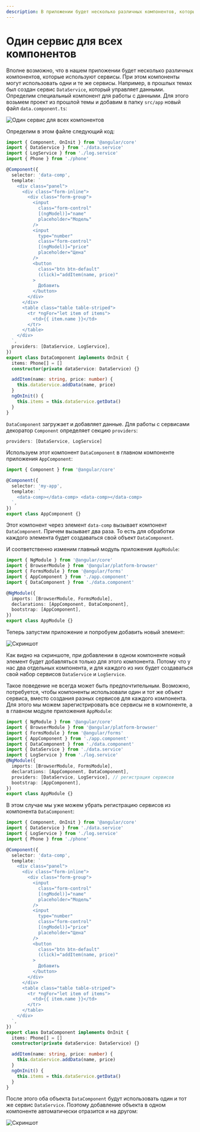 ```yaml
---
description: В приложении будет несколько различных компонентов, которые используют сервисы. При этом компоненты могут использовать одни и те же сервисы
---
```


# Один сервис для всех компонентов

Вполне возможно, что в нашем приложении будет несколько различных компонентов, которые используют сервисы. При этом компоненты могут использовать одни и те же сервисы. Например, в прошлых темах был создан сервис `DataService`, который управляет данными. Определим специальный компонент для работы с данными. Для этого возьмем проект из прошлой темы и добавим в папку `src/app` новый файл `data.component.ts`:

![Один сервис для всех компонентов](one-service-1.png)

Определим в этом файле следующий код:

```typescript
import { Component, OnInit } from '@angular/core'
import { DataService } from './data.service'
import { LogService } from './log.service'
import { Phone } from './phone'

@Component({
  selector: 'data-comp',
  template: `
    <div class="panel">
      <div class="form-inline">
        <div class="form-group">
          <input
            class="form-control"
            [(ngModel)]="name"
            placeholder="Модель"
          />
          <input
            type="number"
            class="form-control"
            [(ngModel)]="price"
            placeholder="Цена"
          />
          <button
            class="btn btn-default"
            (click)="addItem(name, price)"
          >
            Добавить
          </button>
        </div>
      </div>
      <table class="table table-striped">
        <tr *ngFor="let item of items">
          <td>{{ item.name }}</td>
        </tr>
      </table>
    </div>
  `,
  providers: [DataService, LogService],
})
export class DataComponent implements OnInit {
  items: Phone[] = []
  constructor(private dataService: DataService) {}

  addItem(name: string, price: number) {
    this.dataService.addData(name, price)
  }
  ngOnInit() {
    this.items = this.dataService.getData()
  }
}
```

`DataComponent` загружает и добавляет данные. Для работы с сервисами декоратор `Component` определяет секцию `providers`:

```typescript
providers: [DataService, LogService]
```

Используем этот компонент `DataComponent` в главном компоненте приложения `AppComponent`:

```typescript
import { Component } from '@angular/core'

@Component({
  selector: 'my-app',
  template: `
    <data-comp></data-comp> <data-comp></data-comp>
  `,
})
export class AppComponent {}
```

Этот компонент через элемент `data-comp` вызывает компонент `DataComponent`. Причем вызывает два раза. То есть для обработки каждого элемента будет создаваться свой объект `DataComponent`.

И соответственно изменим главный модуль приложения `AppModule`:

```typescript
import { NgModule } from '@angular/core'
import { BrowserModule } from '@angular/platform-browser'
import { FormsModule } from '@angular/forms'
import { AppComponent } from './app.component'
import { DataComponent } from './data.component'

@NgModule({
  imports: [BrowserModule, FormsModule],
  declarations: [AppComponent, DataComponent],
  bootstrap: [AppComponent],
})
export class AppModule {}
```

Теперь запустим приложение и попробуем добавить новый элемент:

![Скриншот](one-service-2.png)

Как видно на скриншоте, при добавлении в одном компоненте новый элемент будет добавляться только для этого компонента. Потому что у нас два отдельных компонента, и для каждого из них будет создаваться свой набор сервисов `DataService` и `LogService`.

Такое поведение не всегда может быть предпочтительным. Возможно, потребуется, чтобы компоненты использовали один и тот же объект сервиса, вместо создания разных сервисов для каждого компонента. Для этого мы можем зарегистрировать все сервисы не в компоненте, а в главном модуле приложения `AppModule`:

```typescript
import { NgModule } from '@angular/core'
import { BrowserModule } from '@angular/platform-browser'
import { FormsModule } from '@angular/forms'
import { AppComponent } from './app.component'
import { DataComponent } from './data.component'
import { DataService } from './data.service'
import { LogService } from './log.service'
@NgModule({
  imports: [BrowserModule, FormsModule],
  declarations: [AppComponent, DataComponent],
  providers: [DataService, LogService], // регистрация сервисов
  bootstrap: [AppComponent],
})
export class AppModule {}
```

В этом случае мы уже можем убрать регистрацию сервисов из компонента `DataComponent`:

```typescript
import { Component, OnInit } from '@angular/core'
import { DataService } from './data.service'
import { LogService } from './log.service'
import { Phone } from './phone'

@Component({
  selector: 'data-comp',
  template: `
    <div class="panel">
      <div class="form-inline">
        <div class="form-group">
          <input
            class="form-control"
            [(ngModel)]="name"
            placeholder="Модель"
          />
          <input
            type="number"
            class="form-control"
            [(ngModel)]="price"
            placeholder="Цена"
          />
          <button
            class="btn btn-default"
            (click)="addItem(name, price)"
          >
            Добавить
          </button>
        </div>
      </div>
      <table class="table table-striped">
        <tr *ngFor="let item of items">
          <td>{{ item.name }}</td>
        </tr>
      </table>
    </div>
  `,
})
export class DataComponent implements OnInit {
  items: Phone[] = []
  constructor(private dataService: DataService) {}

  addItem(name: string, price: number) {
    this.dataService.addData(name, price)
  }
  ngOnInit() {
    this.items = this.dataService.getData()
  }
}
```

После этого оба объекта `DataComponent` будут использовать один и тот же сервис `DataService`. Поэтому добавление объекта в одном компоненте автоматически отразится и на другом:

![Скриншот](one-service-3.png)
